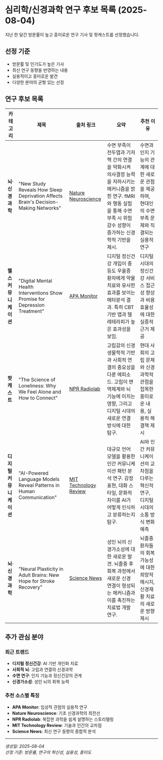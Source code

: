 # 심리학/신경과학 연구 후보 목록 (2025-08-04)

지난 한 달간 방문률이 높고 흥미로운 연구 기사 및 팟캐스트를 선정했습니다.

## 선정 기준
- 방문률 및 인기도가 높은 기사
- 최신 연구 동향을 반영하는 내용
- 실용적이고 흥미로운 발견
- 다양한 분야의 균형 있는 선정

## 연구 후보 목록

| 카테고리 | 제목 | 출처 링크 | 요약 | 추천 이유 |
|---------|------|----------|------|----------|
| **뇌·신경과학** | "New Study Reveals How Sleep Deprivation Affects Brain's Decision-Making Networks" | [Nature Neuroscience](https://www.nature.com/articles/s41593-024-01600-w) | 수면 부족이 전두엽과 기저핵 간의 연결을 약화시켜 의사결정 능력을 저하시키는 메커니즘을 밝힌 연구. fMRI와 행동 실험을 통해 수면 부족 시 위험 감수 성향이 증가하는 신경학적 기반을 제시. | 수면과 인지 기능의 관계에 대한 새로운 관점을 제공하며, 현대인의 수면 부족 문제와 직결되는 실용적 연구 |
| **헬스 커뮤니케이션** | "Digital Mental Health Interventions Show Promise for Depression Treatment" | [APA Monitor](https://www.apa.org/monitor/2024/07/digital-mental-health) | 디지털 정신건강 개입이 중등도 우울증 환자에게 약물치료와 유사한 효과를 보이는 메타분석 결과. 특히 CBT 기반 앱과 텔레테라피가 높은 효과성을 보임. | 디지털 시대의 정신건강 서비스 접근성 향상과 비용 효율성에 대한 실증적 근거 제공 |
| **팟캐스트** | "The Science of Loneliness: Why We Feel Alone and How to Connect" | [NPR Radiolab](https://www.npr.org/2024/07/15/1194567892/the-science-of-loneliness) | 고립감의 신경생물학적 기반과 사회적 연결의 중요성을 다룬 에피소드. 고립이 면역체계와 뇌 기능에 미치는 영향, 그리고 디지털 시대의 새로운 연결 방식에 대한 탐구. | 현대 사회의 고립 문제와 신경과학적 관점을 접목한 흥미로운 내용, 실용적 해결책 제시 |
| **디지털 커뮤니케이션** | "AI-Powered Language Models Reveal Patterns in Human Communication" | [MIT Technology Review](https://www.technologyreview.com/2024/07/22/1094567/ai-language-models-human-communication-patterns) | 대규모 언어 모델을 활용한 인간 커뮤니케이션 패턴 분석 연구. 감정 표현, 대화 스타일, 문화적 차이를 AI가 어떻게 인식하고 분류하는지 탐구. | AI와 인간 커뮤니케이션의 교차점을 다루는 혁신적 연구, 디지털 시대의 소통 방식 변화 예측 |
| **뇌·신경과학** | "Neural Plasticity in Adult Brains: New Hope for Stroke Recovery" | [Science News](https://www.sciencenews.org/article/adult-brain-plasticity-stroke-recovery) | 성인 뇌의 신경가소성에 대한 새로운 발견. 뇌졸중 후 회복 과정에서 새로운 신경 연결이 형성되는 메커니즘과 이를 촉진하는 치료법 개발 연구. | 뇌졸중 환자들의 회복 가능성에 대한 희망적 메시지, 신경재활 치료의 새로운 방향 제시 |

## 추가 관심 분야

### 최근 트렌드
- **디지털 정신건강**: AI 기반 개인화 치료
- **사회적 뇌**: 고립과 연결의 신경과학
- **수면 연구**: 인지 기능과 정신건강의 관계
- **신경가소성**: 성인 뇌의 회복 능력

### 추천 소스별 특징
- **APA Monitor**: 임상적 관점의 실용적 연구
- **Nature Neuroscience**: 기초 신경과학의 최전선
- **NPR Radiolab**: 복잡한 과학을 쉽게 설명하는 스토리텔링
- **MIT Technology Review**: 기술과 인간의 교차점
- **Science News**: 최신 연구 동향의 종합적 분석

---
*생성일: 2025-08-04*  
*선정 기준: 방문률, 연구의 혁신성, 실용성, 흥미도* 